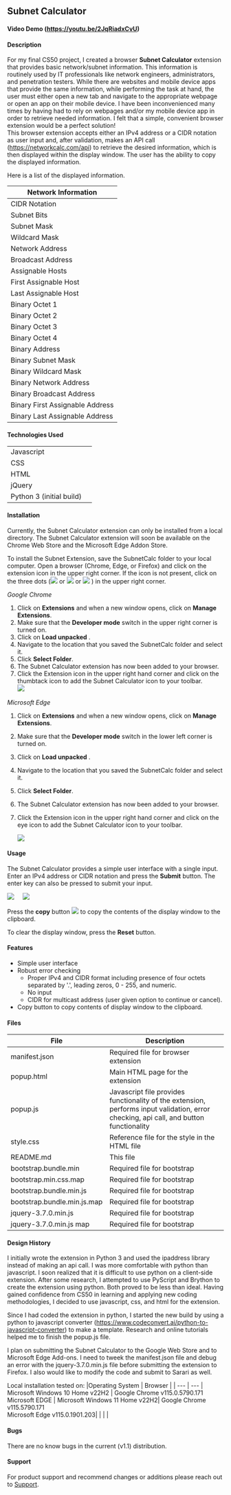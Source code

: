 ## **Subnet Calculator**

#### **Video Demo (https://youtu.be/2JqRiadxCvU)**

#### **Description**

For my final CS50 project, I created a browser **Subnet Calculator** extension that provides basic network/subnet information. This information is routinely used by IT professionals like network engineers, administrators, and penetration testers. While there are websites and mobile device apps that provide the same information, while performing the task at hand, the user must either open a new tab and navigate to the appropriate webpage or open an app on their mobile device. I have been inconvenienced many times by having had to rely on webpages and/or my mobile device app in order to retrieve needed information. I felt that a simple, convenient browser extension would be a perfect solution!  
This browser extension accepts either an IPv4 address or a CIDR notation as user input and, after validation, makes an API call (https://networkcalc.com/api)  to retrieve the desired information, which is then displayed within the display window. The user has the ability to  copy the displayed information.

Here is a list of the displayed information.

| Network Information |
| --- |
| CIDR Notation |
| Subnet Bits |
| Subnet Mask |
| Wildcard Mask |
| Network Address |
| Broadcast Address |
| Assignable Hosts |
| First Assignable Host |
| Last Assignable Host |
| Binary Octet 1 |
| Binary Octet 2 |
| Binary Octet 3 |
| Binary Octet 4 |
| Binary Address |
| Binary Subnet Mask |
| Binary Wildcard Mask |
| Binary Network Address |
| Binary Broadcast Address |
| Binary First Assignable Address |
| Binary Last Assignable Address |

#### **Technologies Used**

| ||
|---|-|
|Javascript || 
|CSS || 
|HTML || 
|jQuery || 
|Python 3 (initial build) ||

#### **Installation**

Currently, the Subnet Calculator extension can only be installed from a local directory. The Subnet Calculator extension will soon be available on the Chrome Web Store and the Microsoft Edge Addon Store.

To install the Subnet Extension, save the SubnetCalc folder to your local computer.  Open a browser (Chrome, Edge, or Firefox) and click on the extension icon  in the upper right corner.  If the icon is not present, click on the three dots (![](images/horizontal_dots.png)  or ![](images/vertical_dots.png)  or ![](images/three_lines.png)  ) in the upper right corner.  

_Google Chrome_

1.  Click on **Extensions** and when a new window opens, click on **Manage Extensions**.
2.  Make sure that the **Developer mode** switch in the upper right corner is turned on.
3.  Click on **Load unpacked** .
4.  Navigate to the location that you saved the SubnetCalc folder and select it.
5.  Click **Select Folder**.
6.  The Subnet Calculator extension has now been added to your browser.
7.  Click the Extension icon in the upper right hand corner and click on the thumbtack icon to add the Subnet Calculator icon to your toolbar.  
    ![](images/chrome_thumbtack.png) 








_Microsoft Edge_

1.  Click on **Extensions** and when a new window opens, click on **Manage Extensions**.
2.  Make sure that the **Developer mode** switch in the lower left corner is turned on.
3.  Click on **Load unpacked** .
4.  Navigate to the location that you saved the SubnetCalc folder and select it.
5.  Click **Select Folder**.
6.  The Subnet Calculator extension has now been added to your browser.
7.  Click the Extension icon in the upper right hand corner and click on the eye icon to add the Subnet Calculator icon to your toolbar.

    ![](images/edge_eye.png)



#### **Usage**

The Subnet Calculator provides a simple user interface with a single input.  Enter an IPv4 address or CIDR notation and press the **Submit** button.  The enter key can also be pressed to submit your input.

![](images/UI.png ) &nbsp;&nbsp;&nbsp;  ![](images/UI2.png)


Press the **copy** button ![](images/copy_button.png) to copy the contents of the display window to the clipboard.

To clear the display window, press the **Reset** button.

#### **Features**

* Simple user interface
* Robust error checking
    - Proper IPv4 and CIDR format including presence of four octets separated by '.', leading zeros, 0 - 255, and numeric.
    - No input
    - CIDR for multicast address (user given option to continue or cancel).
* Copy button to copy contents of display window to the clipboard.

#### **Files**
| File | Description | 
| --- | --- |
| manifest.json | Required file for browser extension |
| popup.html | Main HTML page for the extension |
| popup.js | Javascript file provides functionality of the extension, performs input validation, error checking, api call, and button functionality|
| style.css | Reference file for the style in the HTML file |
| README.md | This file |
| bootstrap.bundle.min | Required file for bootstrap  |
| bootstrap.min.css.map | Required file for bootstrap  |
| bootstrap.bundle.min.js | Required file for bootstrap |
| bootstrap.bundle.min.js.map | Required file for bootstrap |
| jquery-3.7.0.min.js | Required file for bootstrap  |
| jquery-3.7.0.min.js map | Required file for bootstrap |

#### **Design History**

I initially wrote the extension in Python 3 and used the ipaddress library instead of making an api call.  I was more comfortable with python than javascript. I soon realized that it is difficult to use python on a client-side extension.  After some research, I attempted to use PyScript and Brython to create the extension using python.  Both proved to be less than ideal.  Having gained confidence from CS50 in learning and applying new coding methodologies, I decided to use javascript, css, and html for the extension.

Since I had coded the extension in python, I started the new build by using a python to javascript converter (https://www.codeconvert.ai/python-to-javascript-converter) to make a template.  Research and online tutorials helped me to finish the popup.js file.

I plan on submitting the Subnet Calculator to the Google Web Store and to Microsoft Edge Add-ons.  I need to tweek the manifest.json file and debug an error with the jquery-3.7.0.min.js file before submitting the extension to Firefox.  I also would like to modify the code and submit to Sarari as well.

Local installation tested on:
|Operating System | Browser |
| --- | --- |
 Microsoft Windows 10 Home v22H2 | Google Chrome v115.0.5790.171 <br> Microsoft EDGE |
 Microsoft Windows 11 Home v22H2| Google Chrome v115.5790.171 <br> Microsoft Edge v115.0.1901.203|
 | | |

 #### **Bugs**

 There are no know bugs in the current (v1.1) distribution.


#### **Support**

For product support and recommend changes or additions please reach out to [Support](mailto:subnetcalcinfo@gmail).
